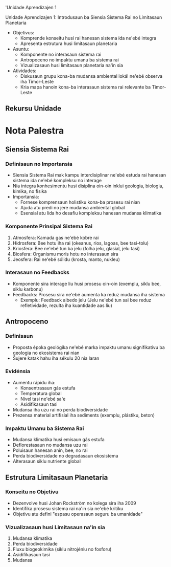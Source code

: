 'Unidade Aprendizajen 1

Unidade Aprendizajen 1: Introdusaun ba Siensia Sistema Rai no Limitasaun Planetaria
- Objetivus:
  * Komprende konseitu husi rai hanesan sistema ida ne'ebé integra
  * Apresenta estrutura husi limitasaun planetaria
- Asuntu:
  * Komponente no interasaun sistema rai
  * Antropoceno no impaktu umanu ba sistema rai
  * Vizualizasaun husi limitasaun planetaria na'in sia
- Atividades:
  * Diskusaun grupu kona-ba mudansa ambiental lokál ne'ebé observa iha Timor-Leste
  * Kria mapa hanoin kona-ba interasaun sistema rai relevante ba Timor-Leste

## Rekursu Unidade

# Nota Palestra

## Siensia Sistema Rai

### Definisaun no Importansia
- Siensia Sistema Rai mak kampu interdisiplinar ne'ebé estuda rai hanesan sistema ida ne'ebé kompleksu no interage
- Nia integra konhesimentu husi disiplina oin-oin inklui geologia, biologia, kimika, no fisika
- Importansia:
  * Fornese komprensaun holistiku kona-ba prosesu rai nian
  * Ajuda atu predi no jere mudansa ambiental global
  * Esensial atu lida ho desafiu kompleksu hanesan mudansa klimatika

### Komponente Prinsipal Sistema Rai
1. Atmosfera: Kamada gas ne'ebé kobre rai
2. Hidrosfera: Bee hotu iha rai (okeanus, rios, lagoas, bee tasi-tolu)
3. Kriosfera: Bee ne'ebé tun ba jelu (folha jelu, glasial, jelu tasi)
4. Biosfera: Organismu moris hotu no interasaun sira
5. Jeosfera: Rai ne'ebé sólidu (krosta, manto, nukleu)

### Interasaun no Feedbacks
- Komponente sira interage liu husi prosesu oin-oin (exemplu, siklu bee, siklu karbonu)
- Feedbacks: Prosesu sira ne'ebé aumenta ka reduz mudansa iha sistema
  * Exemplu: Feedback albedo jelu (Jelu ne'ebé tun sai bee reduz refletividade, rezulta iha kuantidade aas liu)

## Antropoceno

### Definisaun
- Proposta époka geológika ne'ebé marka impaktu umanu signifikativu ba geologia no ekosistema rai nian
- Sujere katak hahu iha sékulu 20 nia laran

### Evidénsia
- Aumentu rápidu iha:
  * Konsentrasaun gás estufa
  * Temperatura global
  * Nível tasi ne'ebé sa'e
  * Asidifikasaun tasi
- Mudansa iha uzu rai no perda biodiversidade
- Prezensa material artifisial iha sediments (exemplu, plástiku, beton)

### Impaktu Umanu ba Sistema Rai
- Mudansa klimatika husi emisaun gás estufa
- Deflorestasaun no mudansa uzu rai
- Poluisaun hanesan anin, bee, no rai
- Perda biodiversidade no degradasaun ekosistema
- Alterasaun siklu nutriente global

## Estrutura Limitasaun Planetaria

### Konseitu no Objetivu
- Dezenvolve husi Johan Rockström no kolega sira iha 2009
- Identifika prosesu sistema rai na'in sia ne'ebé kritiku
- Objetivu atu defini "espasu operasaun seguru ba umanidade"

### Vizualizasaun husi Limitasaun na'in sia
1. Mudansa klimatika
2. Perda biodiversidade
3. Fluxu biogeokimika (siklu nitrojéniu no fosforu)
4. Asidifikasaun tasi
5. Mudansa